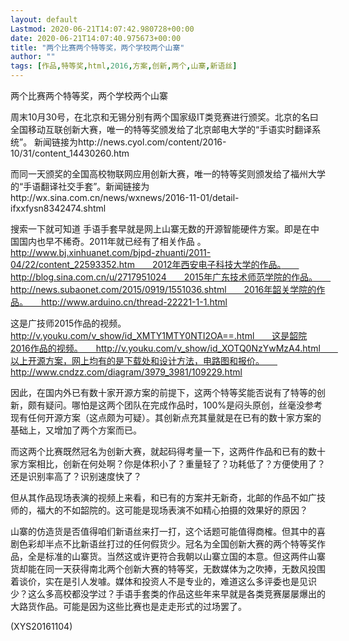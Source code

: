 ```yaml
---
layout: default
Lastmod: 2020-06-21T14:07:42.980728+00:00
date: 2020-06-21T14:07:40.975673+00:00
title: "两个比赛两个特等奖，两个学校两个山寨"
author: ""
tags: [作品,特等奖,html,2016,方案,创新,两个,山寨,新语丝]
---
```


两个比赛两个特等奖，两个学校两个山寨

周末10月30号，在北京和无锡分别有两个国家级IT类竞赛进行颁奖。北京的名曰全国移动互联创新大赛，唯一的特等奖颁发给了北京邮电大学的“手语实时翻译系统”。 新闻链接为http://news.cyol.com/content/2016-10/31/content_14430260.htm

而同一天颁奖的全国高校物联网应用创新大赛，唯一的特等奖则颁发给了福州大学的“手语翻译社交手套”。新闻链接为http://wx.sina.com.cn/news/wxnews/2016-11-01/detail-ifxxfysn8342474.shtml

搜索一下就可知道 手语手套早就是网上山寨无数的开源智能硬件方案。即是在中国国内也早不稀奇。2011年就已经有了相关作品 。　　http://www.bj.xinhuanet.com/bjpd-zhuanti/2011-04/22/content_22593352.htm　　2012年西安电子科技大学的作品。　　http://blog.sina.com.cn/u/2717951024　　2015年广东技术师范学院的作品。　　http://news.subaonet.com/2015/0919/1551036.shtml　　2016年韶关学院的作品。　　http://www.arduino.cn/thread-22221-1-1.html

这是广技师2015作品的视频。　　http://v.youku.com/v_show/id_XMTY1MTY0NTI2OA==.html　　这是韶院2016作品的视频。　　http://v.youku.com/v_show/id_XOTQ0NzYwMzA4.html　　以上开源方案，网上均有的是下载处和设计方法，电路图和报价。　　http://www.cndzz.com/diagram/3979_3981/109229.html

因此，在国内外已有数十家开源方案的前提下，这两个特等奖能否说有了特等的创新，颇有疑问。哪怕是这两个团队在完成作品时，100%是闷头原创，丝毫没参考现有任何开源方案（这点颇为可疑）。其创新点充其量就是在已有的数十家方案的基础上，又增加了两个方案而已。

而这两个比赛既然冠名为创新大赛，就起码得考量一下，这两件作品和已有的数十家方案相比，创新在何处啊？你是体积小了？重量轻了？功耗低了？方便使用了？还是识别率高了？识别速度快了？

但从其作品现场表演的视频上来看，和已有的方案并无新奇，北邮的作品不如广技师的，福大的不如韶院的。这可能是现场表演不如精心拍摄的效果好的原因？

山寨的仿造货是否值得咱们新语丝来打一打，这个话题可能值得商榷。但其中的喜剧色彩却半点不比新语丝打过的任何假货少。冠名为全国创新大赛的两个特等奖作品，全是标准的山寨货。当然这或许更符合我朝以山寨立国的本意。但这两件山寨货却能在同一天获得南北两个创新大赛的特等奖，无数媒体为之吹捧，无数风投围着谈价，实在是引人发噱。媒体和投资人不是专业的，难道这么多评委也是见识少？这么多高校都没学过？手语手套类的作品这些年来早就是各类竞赛屡屡爆出的大路货作品。可能是因为这些比赛也是走走形式的过场罢了。

(XYS20161104)

